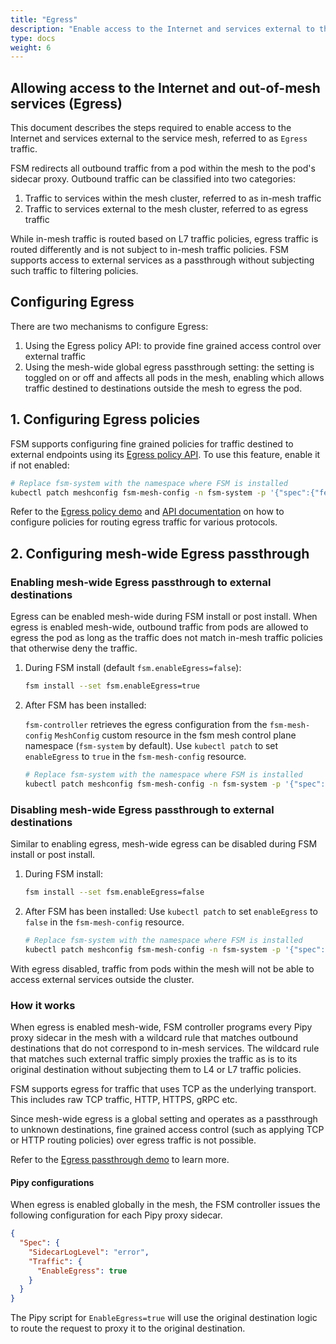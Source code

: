 ```yaml
---
title: "Egress"
description: "Enable access to the Internet and services external to the service mesh."
type: docs
weight: 6
---
```


## Allowing access to the Internet and out-of-mesh services (Egress)

This document describes the steps required to enable access to the Internet and services external to the service mesh, referred to as `Egress` traffic.

FSM redirects all outbound traffic from a pod within the mesh to the pod's sidecar proxy. Outbound traffic can be classified into two categories:

1. Traffic to services within the mesh cluster, referred to as in-mesh traffic
2. Traffic to services external to the mesh cluster, referred to as egress traffic

While in-mesh traffic is routed based on L7 traffic policies, egress traffic is routed differently and is not subject to in-mesh traffic policies. FSM supports access to external services as a passthrough without subjecting such traffic to filtering policies.

## Configuring Egress

There are two mechanisms to configure Egress:

1. Using the Egress policy API: to provide fine grained access control over external traffic
2. Using the mesh-wide global egress passthrough setting: the setting is toggled on or off and affects all pods in the mesh, enabling which allows traffic destined to destinations outside the mesh to egress the pod.

## 1. Configuring Egress policies

FSM supports configuring fine grained policies for traffic destined to external endpoints using its [Egress policy API][1]. To use this feature, enable it if not enabled:

```bash
# Replace fsm-system with the namespace where FSM is installed
kubectl patch meshconfig fsm-mesh-config -n fsm-system -p '{"spec":{"featureFlags":{"enableEgressPolicy":true}}}'  --type=merge
```

Refer to the [Egress policy demo](/docs/demos/egress_policy) and [API documentation][1] on how to configure policies for routing egress traffic for various protocols.

## 2. Configuring mesh-wide Egress passthrough

### Enabling mesh-wide Egress passthrough to external destinations

Egress can be enabled mesh-wide during FSM install or post install. When egress is enabled mesh-wide, outbound traffic from pods are allowed to egress the pod as long as the traffic does not match in-mesh traffic policies that otherwise deny the traffic.

1. During FSM install (default `fsm.enableEgress=false`):

   ```bash
   fsm install --set fsm.enableEgress=true
   ```

2. After FSM has been installed:

   `fsm-controller` retrieves the egress configuration from the `fsm-mesh-config` `MeshConfig` custom resource in the fsm mesh control plane namespace (`fsm-system` by default). Use `kubectl patch` to set `enableEgress` to `true` in the `fsm-mesh-config` resource.

   ```bash
   # Replace fsm-system with the namespace where FSM is installed
   kubectl patch meshconfig fsm-mesh-config -n fsm-system -p '{"spec":{"traffic":{"enableEgress":true}}}' --type=merge
   ```

### Disabling mesh-wide Egress passthrough to external destinations

Similar to enabling egress, mesh-wide egress can be disabled during FSM install or post install.

1. During FSM install:

   ```bash
   fsm install --set fsm.enableEgress=false
   ```

2. After FSM has been installed:
   Use `kubectl patch` to set `enableEgress` to `false` in the `fsm-mesh-config` resource.
   ```bash
   # Replace fsm-system with the namespace where FSM is installed
   kubectl patch meshconfig fsm-mesh-config -n fsm-system -p '{"spec":{"traffic":{"enableEgress":false}}}'  --type=merge
   ```

With egress disabled, traffic from pods within the mesh will not be able to access external services outside the cluster.

### How it works

When egress is enabled mesh-wide, FSM controller programs every Pipy proxy sidecar in the mesh with a wildcard rule that matches outbound destinations that do not correspond to in-mesh services. The wildcard rule that matches such external traffic simply proxies the traffic as is to its original destination without subjecting them to L4 or L7 traffic policies.

FSM supports egress for traffic that uses TCP as the underlying transport. This includes raw TCP traffic, HTTP, HTTPS, gRPC etc.

Since mesh-wide egress is a global setting and operates as a passthrough to unknown destinations, fine grained access control (such as applying TCP or HTTP routing policies) over egress traffic is not possible.

Refer to the [Egress passthrough demo](/docs/demos/egress_passthrough) to learn more.

#### Pipy configurations

When egress is enabled globally in the mesh, the FSM controller issues the following configuration for each Pipy proxy sidecar.

```json
{
  "Spec": {
    "SidecarLogLevel": "error",
    "Traffic": {
      "EnableEgress": true
    }
  }
}
```

The Pipy script for `EnableEgress=true` will use the original destination logic to route the request to proxy it to the original destination.

[1]: /docs/api_reference/policy/v1alpha1/#policy.openservicemesh.io/v1alpha1.EgressSpec
